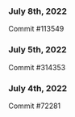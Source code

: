 ### July 8th, 2022

Commit #113549

### July 5th, 2022

Commit #314353


### July 4th, 2022

Commit #72281
